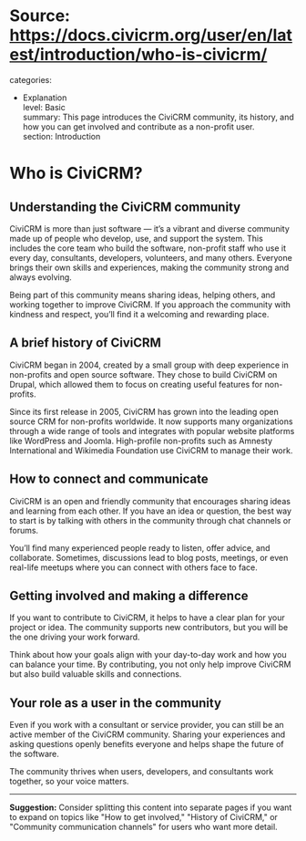 # Source: https://docs.civicrm.org/user/en/latest/introduction/who-is-civicrm/

categories:
  - Explanation  
level: Basic  
summary: This page introduces the CiviCRM community, its history, and how you can get involved and contribute as a non-profit user.  
section: Introduction  

# Who is CiviCRM?

## Understanding the CiviCRM community

CiviCRM is more than just software — it’s a vibrant and diverse community made up of people who develop, use, and support the system. This includes the core team who build the software, non-profit staff who use it every day, consultants, developers, volunteers, and many others. Everyone brings their own skills and experiences, making the community strong and always evolving.

Being part of this community means sharing ideas, helping others, and working together to improve CiviCRM. If you approach the community with kindness and respect, you’ll find it a welcoming and rewarding place.

## A brief history of CiviCRM

CiviCRM began in 2004, created by a small group with deep experience in non-profits and open source software. They chose to build CiviCRM on Drupal, which allowed them to focus on creating useful features for non-profits.

Since its first release in 2005, CiviCRM has grown into the leading open source CRM for non-profits worldwide. It now supports many organizations through a wide range of tools and integrates with popular website platforms like WordPress and Joomla. High-profile non-profits such as Amnesty International and Wikimedia Foundation use CiviCRM to manage their work.

## How to connect and communicate

CiviCRM is an open and friendly community that encourages sharing ideas and learning from each other. If you have an idea or question, the best way to start is by talking with others in the community through chat channels or forums.

You’ll find many experienced people ready to listen, offer advice, and collaborate. Sometimes, discussions lead to blog posts, meetings, or even real-life meetups where you can connect with others face to face.

## Getting involved and making a difference

If you want to contribute to CiviCRM, it helps to have a clear plan for your project or idea. The community supports new contributors, but you will be the one driving your work forward.

Think about how your goals align with your day-to-day work and how you can balance your time. By contributing, you not only help improve CiviCRM but also build valuable skills and connections.

## Your role as a user in the community

Even if you work with a consultant or service provider, you can still be an active member of the CiviCRM community. Sharing your experiences and asking questions openly benefits everyone and helps shape the future of the software.

The community thrives when users, developers, and consultants work together, so your voice matters.

---

**Suggestion:** Consider splitting this content into separate pages if you want to expand on topics like "How to get involved," "History of CiviCRM," or "Community communication channels" for users who want more detail.
